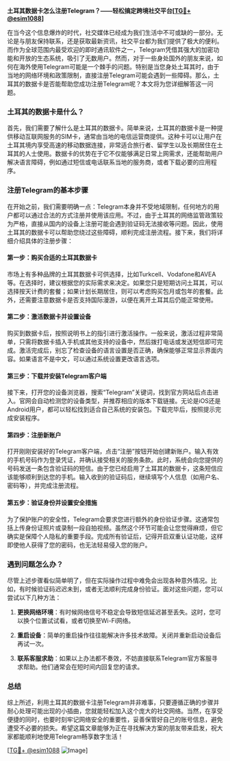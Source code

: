 **土耳其数据卡怎么注册Telegram？——轻松搞定跨境社交平台[[TG💪+ @esim1088](https://t.me/s/esim1088)]**

在当今这个信息爆炸的时代，社交媒体已经成为我们生活中不可或缺的一部分。无论是与朋友保持联系，还是获取最新资讯，社交平台都为我们提供了极大的便利。而作为全球范围内最受欢迎的即时通讯软件之一，Telegram凭借其强大的加密功能和开放的生态系统，吸引了无数用户。然而，对于一些身处国外的朋友来说，如何在海外使用Telegram可能是一个棘手的问题。特别是当您身处土耳其时，由于当地的网络环境和政策限制，直接注册Telegram可能会遇到一些障碍。那么，土耳其的数据卡是否能帮助您成功注册Telegram呢？本文将为您详细解答这一问题。

### 土耳其的数据卡是什么？

首先，我们需要了解什么是土耳其的数据卡。简单来说，土耳其的数据卡是一种提供移动互联网服务的SIM卡，通常由当地的电信运营商提供。这种卡可以让用户在土耳其境内享受高速的移动数据连接，非常适合旅行者、留学生以及长期居住在土耳其的人士使用。数据卡的优势在于它不仅能够满足日常上网需求，还能帮助用户解决语言障碍，例如通过短信或电话联系当地的服务商，或者下载必要的应用程序。

### 注册Telegram的基本步骤

在开始之前，我们需要明确一点：Telegram本身并不受地域限制，任何地方的用户都可以通过合法的方式注册并使用该应用。不过，由于土耳其的网络监管政策较为严格，直接从国内的设备上注册可能会遇到验证码无法接收等问题。因此，使用土耳其的数据卡可以帮助您绕过这些障碍，顺利完成注册流程。接下来，我们将详细介绍具体的注册步骤：

#### 第一步：购买合适的土耳其数据卡

市场上有多种品牌的土耳其数据卡可供选择，比如Turkcell、Vodafone和AVEA等。在选择时，建议根据您的实际需求来决定。如果您只是短期访问土耳其，可以选择按天计费的套餐；如果计划长期居住，则可以考虑购买包月或包年的套餐。此外，还需要注意数据卡是否支持国际漫游，以便在离开土耳其后仍能正常使用。

#### 第二步：激活数据卡并设置设备

购买到数据卡后，按照说明书上的指引进行激活操作。一般来说，激活过程非常简单，只需将数据卡插入手机或其他支持的设备中，然后拨打电话或发送短信即可完成。激活完成后，别忘了检查设备的语言设置是否正确，确保能够正常显示界面内容。如果语言不是中文，可以通过系统设置更改语言选项。

#### 第三步：下载并安装Telegram客户端

接下来，打开您的设备浏览器，搜索“Telegram”关键词，找到官方网站后点击进入。官网会自动检测您的设备类型，并推荐相应的版本下载链接。无论是iOS还是Android用户，都可以轻松找到适合自己系统的安装包。下载完毕后，按照提示完成安装程序。

#### 第四步：注册新账户

打开刚刚安装好的Telegram客户端，点击“注册”按钮开始创建新账户。输入有效的手机号码作为登录凭证，并确认接受相关的服务条款。此时，系统会向您提供的号码发送一条包含验证码的短信。由于您已经启用了土耳其的数据卡，这条短信应该能够顺利到达您的手机。输入收到的验证码后，继续填写个人信息（如用户名、密码等），并完成注册流程。

#### 第五步：验证身份并设置安全措施

为了保护账户的安全性，Telegram会要求您进行额外的身份验证步骤。这通常包括上传身份证照片或录制一段自拍视频。虽然这个环节可能会让您觉得麻烦，但它确实是保障个人隐私的重要手段。完成所有验证后，记得开启双重认证功能，这样即使他人获得了您的密码，也无法轻易侵入您的账户。

### 遇到问题怎么办？

尽管上述步骤看似简单明了，但在实际操作过程中难免会出现各种意外情况。比如，有时候验证码迟迟未到，或者无法顺利完成身份验证。面对这些问题，您可以尝试以下几种方法：

1. **更换网络环境**：有时候网络信号不稳定会导致短信延迟甚至丢失。这时，您可以换个位置试试看，或者切换至Wi-Fi网络。
   
2. **重启设备**：简单的重启操作往往能解决许多技术故障。关闭并重新启动设备后再试一次。
   
3. **联系客服求助**：如果以上办法都不奏效，不妨直接联系Telegram官方客服寻求帮助。他们通常会在短时间内回复您的请求。

### 总结

综上所述，利用土耳其的数据卡注册Telegram并非难事，只要遵循正确的步骤并耐心处理可能出现的小插曲，您就能轻松加入这个庞大的社交网络。当然，在享受便捷的同时，也要时刻牢记网络安全的重要性，妥善保管好自己的账号信息，避免遭受不必要的损失。希望这篇文章能够为正在寻找解决方案的朋友带来启发，祝大家都能顺利地使用Telegram畅享数字生活！

[[TG💪+ @esim1088](https://t.me/s/esim1088) ![Image](https://i.postimg.cc/4NQfJmqS/Snipaste-2025-05-13-00-14-12.png)]